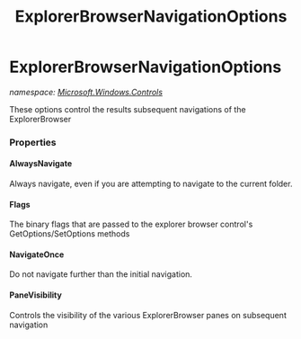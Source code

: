 ﻿---
title: ExplorerBrowserNavigationOptions
---

# ExplorerBrowserNavigationOptions
_namespace: [Microsoft.Windows.Controls](N-Microsoft.Windows.Controls.html)_

These options control the results subsequent navigations of the ExplorerBrowser



### Properties

#### AlwaysNavigate
Always navigate, even if you are attempting to navigate to the current folder.
#### Flags
The binary flags that are passed to the explorer browser control's GetOptions/SetOptions methods
#### NavigateOnce
Do not navigate further than the initial navigation.
#### PaneVisibility
Controls the visibility of the various ExplorerBrowser panes on subsequent navigation

